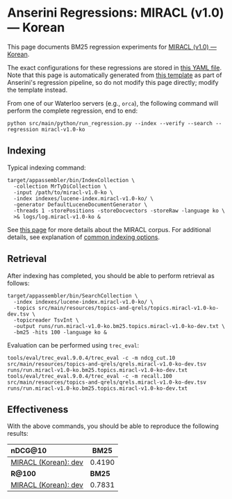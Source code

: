 # Anserini Regressions: MIRACL (v1.0) &mdash; Korean

This page documents BM25 regression experiments for [MIRACL (v1.0) &mdash; Korean](https://github.com/project-miracl/miracl).

The exact configurations for these regressions are stored in [this YAML file](../src/main/resources/regression/miracl-v1.0-ko.yaml).
Note that this page is automatically generated from [this template](../src/main/resources/docgen/templates/miracl-v1.0-ko.template) as part of Anserini's regression pipeline, so do not modify this page directly; modify the template instead.

From one of our Waterloo servers (e.g., `orca`), the following command will perform the complete regression, end to end:

```
python src/main/python/run_regression.py --index --verify --search --regression miracl-v1.0-ko
```

## Indexing

Typical indexing command:

```
target/appassembler/bin/IndexCollection \
  -collection MrTyDiCollection \
  -input /path/to/miracl-v1.0-ko \
  -index indexes/lucene-index.miracl-v1.0-ko/ \
  -generator DefaultLuceneDocumentGenerator \
  -threads 1 -storePositions -storeDocvectors -storeRaw -language ko \
  >& logs/log.miracl-v1.0-ko &
```

See [this page](https://github.com/project-miracl/miracl) for more details about the MIRACL corpus.
For additional details, see explanation of [common indexing options](common-indexing-options.md).

## Retrieval

After indexing has completed, you should be able to perform retrieval as follows:

```
target/appassembler/bin/SearchCollection \
  -index indexes/lucene-index.miracl-v1.0-ko/ \
  -topics src/main/resources/topics-and-qrels/topics.miracl-v1.0-ko-dev.tsv \
  -topicreader TsvInt \
  -output runs/run.miracl-v1.0-ko.bm25.topics.miracl-v1.0-ko-dev.txt \
  -bm25 -hits 100 -language ko &
```

Evaluation can be performed using `trec_eval`:

```
tools/eval/trec_eval.9.0.4/trec_eval -c -m ndcg_cut.10 src/main/resources/topics-and-qrels/qrels.miracl-v1.0-ko-dev.tsv runs/run.miracl-v1.0-ko.bm25.topics.miracl-v1.0-ko-dev.txt
tools/eval/trec_eval.9.0.4/trec_eval -c -m recall.100 src/main/resources/topics-and-qrels/qrels.miracl-v1.0-ko-dev.tsv runs/run.miracl-v1.0-ko.bm25.topics.miracl-v1.0-ko-dev.txt
```

## Effectiveness

With the above commands, you should be able to reproduce the following results:

| **nDCG@10**                                                                                                  | **BM25**  |
|:-------------------------------------------------------------------------------------------------------------|-----------|
| [MIRACL (Korean): dev](https://github.com/project-miracl/miracl)                                             | 0.4190    |
| **R@100**                                                                                                    | **BM25**  |
| [MIRACL (Korean): dev](https://github.com/project-miracl/miracl)                                             | 0.7831    |
